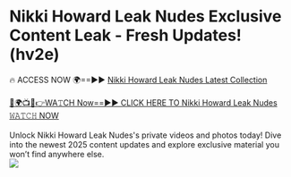 # Nikki Howard Leak Nudes Exclusive Content Leak - Fresh Updates! (hv2e)

🔥 ACCESS NOW 🌍==►► <a href="https://tinyurl.com/kvy9nzfs" rel="nofollow">Nikki Howard Leak Nudes Latest Collection</a>
<br><br>
[🔴🌍📺📱👉WA𝚃CH Now==►► CLICK HERE TO Nikki Howard Leak Nudes 𝚆𝙰𝚃𝙲𝙷 NOW](https://tinyurl.com/kvy9nzfs)
<br><br>
Unlock Nikki Howard Leak Nudes's private videos and photos today! Dive into the newest 2025 content updates and explore exclusive material you won’t find anywhere else.
<br>
<a href="https://tinyurl.com/kvy9nzfs" rel="nofollow" data-target="animated-image.originalLink"><img src="https://camo.githubusercontent.com/8a4f000d20f83aca3bf7ec5f350d767afa0574a8a352519fd8cfa583a6f93a33/68747470733a2f2f692e696d6775722e636f6d2f644a486b345a712e676966" data-canonical-src="https://i.imgur.com/dJHk4Zq.gif" style="max-width: 100%; display: inline-block;" data-target="animated-image.originalImage"></a>
<br>
